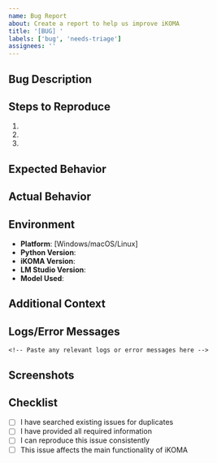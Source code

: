 ```yaml
---
name: Bug Report
about: Create a report to help us improve iKOMA
title: '[BUG] '
labels: ['bug', 'needs-triage']
assignees: ''
---
```


## Bug Description
<!-- A clear and concise description of what the bug is -->

## Steps to Reproduce
1. 
2. 
3. 

## Expected Behavior
<!-- What you expected to happen -->

## Actual Behavior
<!-- What actually happened -->

## Environment
- **Platform**: [Windows/macOS/Linux]
- **Python Version**: 
- **iKOMA Version**: 
- **LM Studio Version**: 
- **Model Used**: 

## Additional Context
<!-- Add any other context about the problem here -->

## Logs/Error Messages
```
<!-- Paste any relevant logs or error messages here -->
```

## Screenshots
<!-- If applicable, add screenshots to help explain your problem -->

## Checklist
- [ ] I have searched existing issues for duplicates
- [ ] I have provided all required information
- [ ] I can reproduce this issue consistently
- [ ] This issue affects the main functionality of iKOMA 